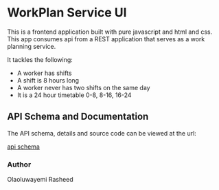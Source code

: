 # WorkPlan Service UI
This is a frontend application built with pure javascript and html and css. This app consumes api from a REST application that serves as a work planning service.

It tackles the following:
- A worker has shifts
- A shift is 8 hours long
- A worker never has two shifts on the same day
- It is a 24 hour timetable 0-8, 8-16, 16-24

## API Schema and Documentation
The API schema, details and source code can be viewed at the url:

[api schema](https://github.com/yemiemy/workplan)


### Author
Olaoluwayemi Rasheed